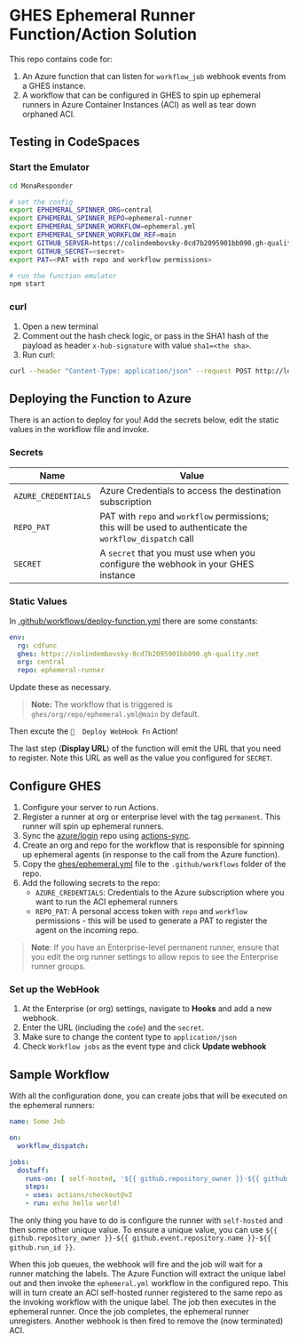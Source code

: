 # GHES Ephemeral Runner Function/Action Solution

This repo contains code for:
1. An Azure function that can listen for `workflow_job` webhook events from a GHES instance.
1. A workflow that can be configured in GHES to spin up ephemeral runners in Azure Container Instances (ACI) as well as tear down orphaned ACI.

## Testing in CodeSpaces

### Start the Emulator
```bash
cd MonaResponder

# set the config
export EPHEMERAL_SPINNER_ORG=central
export EPHEMERAL_SPINNER_REPO=ephemeral-runner
export EPHEMERAL_SPINNER_WORKFLOW=ephemeral.yml
export EPHEMERAL_SPINNER_WORKFLOW_REF=main
export GITHUB_SERVER=https://colindembovsky-0cd7b2095901bb090.gh-quality.net
export GITHUB_SECRET=<secret>
export PAT=<PAT with repo and workflow permissions>

# run the function emulator
npm start
```

### curl
1. Open a new terminal
1. Comment out the hash check logic, or pass in the SHA1 hash of the payload as header `x-hub-signature` with value `sha1=<the sha>`.
1. Run curl:
```bash
curl --header "Content-Type: application/json" --request POST http://localhost:7071/api/WorkflowJob -L --data "@test/workflow_job.json" -i
```

## Deploying the Function to Azure

There is an action to deploy for you! Add the secrets below, edit the static values in the workflow file and invoke.

### Secrets

Name|Value
--|--
`AZURE_CREDENTIALS`|Azure Credentials to access the destination subscription
`REPO_PAT`|PAT with `repo` and `workflow` permissions; this will be used to authenticate the `workflow_dispatch` call
`SECRET`|A `secret` that you must use when you configure the webhook in your GHES instance

### Static Values

In [.github/workflows/deploy-function.yml](.github/workflows/deploy-function.yml) there are some constants:

```yml
env:
  rg: cdfunc
  ghes: https://colindembovsky-0cd7b2095901bb090.gh-quality.net
  org: central
  repo: ephemeral-runner
```  

Update these as necessary.

> **Note:** The workflow that is triggered is `ghes/org/repo/ephemeral.yml@main` by default.

Then excute the `🚀  Deploy WebHook Fn` Action!

The last step (**Display URL**) of the function will emit the URL that you need to register. Note this URL as well as the value you configured for `SECRET`.

## Configure GHES

1. Configure your server to run Actions.
1. Register a runner at org or enterprise level with the tag `permanent`. This runner will spin up ephemeral runners.
1. Sync the [azure/login](https://github.com/azure/login) repo using [actions-sync](https://github.com/actions/actions-sync).
1. Create an org and repo for the workflow that is responsible for spinning up ephemeral agents (in response to the call from the Azure function).
1. Copy the [ghes/ephemeral.yml](ghes/ephemeral.yml) file to the `.github/workflows` folder of the repo.
1. Add the following secrets to the repo:
   - `AZURE_CREDENTIALS`: Credentials to the Azure subscription where you want to run the ACI ephemeral runners
   - `REPO_PAT`: A personal access token with `repo` and `workflow` permissions - this will be used to generate a PAT to register the agent on the incoming repo.

> **Note**: If you have an Enterprise-level permanent runner, ensure that you edit the org runner settings to allow repos to see the Enterprise runner groups.

### Set up the WebHook

1. At the Enterprise (or org) settings, navigate to **Hooks** and add a new webhook.
1. Enter the URL (including the `code`) and the `secret`.
1. Make sure to change the content type to `application/json`
1. Check `Workflow jobs` as the event type and click **Update webhook**

## Sample Workflow

With all the configuration done, you can create jobs that will be executed on the ephemeral runners:

```yml
name: Some Job

on:
  workflow_dispatch:

jobs:
  dostuff:
    runs-on: [ self-hosted, '${{ github.repository_owner }}-${{ github.event.repository.name }}-${{ github.run_id }}' ]
    steps:
    - uses: actions/checkout@v2
    - run: echo hello world!
```

The only thing you have to do is configure the runner with `self-hosted` and then some other unique value. To ensure a unique value, you can use `${{ github.repository_owner }}-${{ github.event.repository.name }}-${{ github.run_id }}`.

When this job queues, the webhook will fire and the job will wait for a runner matching the labels. The Azure Function will extract the unique label out and then invoke the `ephemeral.yml` workflow in the configured repo. This will in turn create an ACI self-hosted runner registered to the same repo as the invoking workflow with the unique label. The job then executes in the ephemeral runner. Once the job completes, the ephemeral runner unregisters. Another webhook is then fired to remove the (now terminated) ACI.
